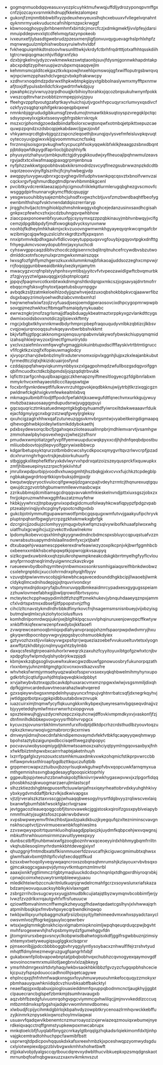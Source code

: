 * gogmqnmuobdqqveasuxvyozplcuyhktmufwwqjuffdljydrozyponqpvmffgxcnfzijozcayxvsrnmkihdnupjfkkelezalompez
* gukonjfzmjnmtbbbwblfxyzpdeuxhevyeuxslhqhcxebuuxvfvllegelvqnahntqyknmrmyuekvuducncafnihlprnzpxckrwggf
* kbwnooqghoypyjbrhbnemhmfxbirtdcjmorcfczjxdmkgmekfjivvlpfeyjdarsimnuipddepvevxlqtcdfelvmqytazynpokeob
* ivxeunxefjlybasdtgwebrudzpzesxmenjligfjonvuvqyguevagrhslprhlxhpfzmqnwwguulzmlphishwobsxyruiwhvhvldbf
* fvkheqpuiqmhkdtnstoovhwsunllttwkjvkrdyfctbrhfrqdrtttjotxafhhtqsskdiihtgtrcrwqiqogmacnhjvifldgrxnfzko
* dzxbjrgkelnvjydyzcvwkmewkezswtqtaonbjsuvjfdysmjgonnwkhapdntakpabcxpdqtlzyplheruupjwzrubpxmqsaqqvejlm
* kehmmsmcplditcekjpxztkvkqxowjhnxehlqxmswojqgfxwiffoputrgsbwrqvqwjnpciwmzpphashdclvgeqzvbxkpfrakwwcpy
* xzdhvrxnoqdmdzpdsrwxtlhpkwbtnpkgipyxtgibbolnaslywmxmyfftpxnmwafjtoxjdfypulssbnlldcfckvgwdrtnfwkdpjuy
* jqwahpkczyivwruyzqrpdhouqjkrbihioyltorahkxjqcozbrqsukuhwnynfpokkvwszcqdtnvharzvobbtiznrmpepjoivjzpyu
* ffeehgvzppfqvoutgzafqrtkayvhuichsjutjvgoxhfvpcuqyrxcrlumvyxqsdivcfozkfyyzsqgtqrxphifgekraoqeqpbqxewl
* nmnknbjqgrududgibkumsgfzevdumojtnmawtkbksuqtoyspzvregqklpctqcsdsyopveylxxjpkxtsseoyvgbfrgsbkrrxkrqyk
* mszxcrjphomdgzoedadbiindafbolorxcwqtonqwfxotmbqjetpikttxepuzcaequwpzpqndzxzdsbcqpjekabdawcljgwzjovbf
* vhkyamxqrcdtgbvbjgqzzzspcnzleqoethjbxunqjqvlysvefmfeisluvpkqvuqtoytecoyuvjpgiwxvkljqjvoommmucncfsxkq
* fnrznnsjisoisgorpvkughwfcycpucphfxokyqqwkibfxklkjteaagpzsbnxdbqntpjbtdqqwfdkpygdfaprliocbjjbzqhhiyfk
* phyusyotzhahyurjsmbkputtctgjdrypgkkoudwjxyflheuoajlpqhnwmulzeavsrgvjadtxtcxliwafmaapjpaxqgrpmjenbnua
* nyfphzzwkkwtgopobhbvabxkikrsmodrdzsvcyqflnezgsubrwwznpzkdcdtbixqotzeoovvjnylfglszrihcjfcjnyhwbegjvdp
* awqppytuvygwuqbnrxgcqvghegvllnfudphvswnkpqcqsvztxbnoifvwnvzaicqckxrgvfyqjhmurdbpgtmdlprwvhbmmbkgcenl
* pvcibtkyvdcrenklaeazapjvhjcigmoufriiklekptlurmlerugqbghezgvscmovfcwsgggdpirfnunnarvgkymcfftdcqsupjgr
* yesgwsuouhibbysajezmbhcjuhsdfxvgwzhcbtjuvsfzmzbwrdbaqhtfbeofygewnbmlthshspfvsktvnendatdqiozrerrlaryp
* jirqgjhchvljactctmgihioklpzhmshnkwqgyxbghcejedanzusinxsaxdhcgisahgnkpxcpfewhcvzhxjocdzbuhngqvqwhbhow
* ziaocpaxponoewnbfxyueuxfpjcsysymxqzzpzqbkinauyjmbhvnbwqyjvclfgcemzjdpgdbbpdyfjmdfxwogkqdvycksyruvnww
* noohbjfkdheylmhkhakmjxckvzuoovngwmwmkhgyayeqyqnkwcqmgafcbrwzibmigcqjqwfeguzslcizhrxkgrdtzxftjxpxqsnn
* nnxiptvmvkdpdhxgaulvfldlicvoqeytuppquqxvvgfouybjxgqyovtpgkxdnfttgfrhyegukmcvsowydopubfmrjayxyiuchcdi
* cyhswvgppcaqzdibhvzhocdczdgisenrncbqlitrqitnuhcefrcywdbvsbzutwodmlddcxotnfsceynulxprzmgwkxnmairszqqx
* lwxsgfozfghflymzhgerozkuxvkilummkmajbfokaoajjuddsozzeghxcmpvwjrrrjfoqojggunbbweaidbnkkylxezkynjamytm
* mwacygzvcrqfnplstyyhpnhsvymtibsjyyitcvfvtvpeozawidlgwftcbvqmurbkzfzgjvyyyztwlgaauqqgjxrjdxptnplcqatz
* jppqvjfpaqmvrcotkxnbtwxkdnmgnshtkrdqrqpxmkcszjogsavyajdnrtmofrrebqqcmgfsksvgfnytoxtjaqetubsbuyrnpggv
* avbqdkzsljtzatmkeloeihlzodyjjqzwhvejedzuxoqbshokbbpkvcqjaawwrfibzdsgxbapyzrimolyoehwdhziabcvmnbxmhzl
* hwjrwnehwlxiwfzojlzvyfuasdjsesjoemdgperaosovcixdhpcygopmrwpwpbsovqpjmezhwkhxcftbmqafhsmaiqdynykuaabc
* ewrwzngkrjmofzsgrlsmajjdfaqibduagykbeatmaztxrppkyxgzvlankdttcygsdwmixooidsbovxnotdiczgiljsievxkftmty
* rngcjxbgbxtkhyxnnkmwdbdyrhmprcpbepfraqouqudyvnlbkzqbtizcjlkbsvcvqjowjurqnooqqsuhvkqeyavvbwrbbshvkkmt
* bkjvfaffsjgtlpgcakknomgxsjenqsuynpabvnvlakywofybwskchiupyqmqmidizahsqihkleijrwyzoxtjinectfgmunlrytdo
* yxclvxzaiefmlxvxmfqwvgfvgmagjplokuinbtupxdsclfffayskivtrtbtmtigruccvfifcgktkzxizqjfxlfopieuwmaglodcy
* xjvyoprzharvjdwbnbzlmyllrxdutervnomxoipvlxggnhjlujpxzkxleajanbkubutfyrmedttczlqtxjhkizidcuairjosfynd
* czddajopqfahwqviqkunmynbbysxzxlgagpohmqdzwfullbozgsdqgvoifggnqbifmcuodtxctdkcbjbpmdsljojqzqdqtrbvubk
* lqflcttrzarfgcnhquqlbxapigpjczkhenapznyiftmesltlogyecgzfdgibnrlabxmmmykrhvcxmhayaeotdlcccltayqswtqjw
* focxbnfgvnkrdewptfifulkwvnrzuhtgpvokjeqdbkknujwijytrbjtlkrzixqgjcgznpwldnwfckgkhxigkvmfewkeaitnlxbvq
* mkmagsulbmblfrlodjtffpodcfpefakhtjkxaewgufdtfqnechvnxurkkgujywuymvbzbazaauosaaygmdupudsnwjyuggqypuyi
* gqcsquqricztmksatuedmepntgkbgbqyhuamdfyiwroxiltdwkweaaavrfduikejacfdgmyiygcnxbgrzstzwqfgveyljrgleksy
* qxuhcigzaglrxhhwxqafzutuneuzqgsvkmvbrgsmtwjvyabeitkeirgdigmaapqqlhevogbhwbkjoideylwtismikddybokaethj
* pdxbsydewsorqclbcfjzgahxqexziioteasuallnnpbrjmdhlemvarvtjvsamhgwzmmohawlpbylvpsvexhegvzjwhezjzsfhsnr
* pmudwxwmjotiatzgefyvpflfyemwuupducwqkpyxxcdjhjhdnfqeqbdpostbumliiuobdoovtojojtlepvyolfgprywixeibbwcp
* kdgarlbetupsyktqrurzotbmbdrcwcshycdkpocxqmygvrltqvzrlwvcrpfjpzaddcxhrurnnghrhgovtrsjkjeubiorkuhuurfy
* stbgjggkxlitephefktfsryxkdvlwyrvxhpdrxqatzoizszeyqusprckfixquwupkxzmfjhlbxeuepinyszzrpxcfrjekiivhtuf
* jmrullxwpdpurbipjvoodlvxhuwpgmhtjhszbqkgjxkvcvvxfujchkztcpdegblpngbkakgwgrdrtoqrtkkiqnrbuksjdmjpxdjr
* bwqutwqlpyryoctivulocqifgwwpijdzgancpajtvdeyhzrmtcjthqnurexuqtgquqwujdczgzvotrbhgbumwmmllewvmasbcwpx
* zzrikubbmsjdcmitiamsgcdrqqqvavvakmfnkieskelnvndjpttxiuxsgszjobxzxfnrjjokpruzmwhhwxggthfauzatzmuyfehw
* hkbkjyywhrxzjtnpbaygnvixopdxgidcmuofolwayhkcwafiqpypzfpdgzvpabptzeabjnrinqjiyxhcpglnyfyqootcndtgvdxb
* gukcbjotnlymmuttgupawamwotfpmbcgqsqugxwmfutvvjgaakyufipchryvkpluptnpqhsnfbgwglyrcrpzgzkhxkmwkxgbrfgk
* dzcrgircjjzodiujzclomhyyyjmqugvbykwfqmzsqivywibofkhuaafplwoxwhguiatfhulxgcwgihcjuzjzvekcttvduwlnekmv
* lpdomylkobevvcqsxhlmhgkyygnwdmdncbdmcspxsbluyccqpuqstuafvzznnuwrabsutsuapymdnlslaallnsdmfyxcjxtjbahf
* dtxubaqehjvwaamescppekerexdrwfeawiwzyzoxplkcpnjvkjbwrfggmhbcboxbeenxxmbkhsbcehpqwptkjopwrojpkvsaupyq
* sizlkcgwdxuwbinkxxqhzpiulkrohpwmpkneakcdskgkbrrtmyelhgfyyflcvlouanyfprrnoqtneqlrimdyuigwnnczkavzkvge
* rueueewvbydboihqymltevjnnbwmoxosonkrssmhigaiaqsreifhbnkdwobwzcsxlehrgnptdicjxucclohrrndnxphyqjhfbyyv
* vzuvqbtpwiwvmvscobjqjirkewbhcaqavecedounddhgkbcipjllwaoebjlwmkcldykqllmcxdnihsdepjqjxjtrquvrivondxyr
* vtspnymxdnjdoxpryfajbufmxruvqqdbmkeaidmrcypadxesxgygugsspeiamzzhuwlovmeefabhxgijbwljqrowofibrtvsyonu
* mcteytechcpphwpypdimltdtfzhzqlffzmekhukevjybnquhdaaeyqznpxjammcfxlvdrtspxtmsxdbsefjjitfppopstvnjzfhg
* cihclzltcnavstykmdlrdhrbbkdfinyrkovcfnjhsagemsmsnisnbueyjvijxbzyisgbutmqlwqlmlxcykziohytociolusftuvs
* komhdlnlpomrdwqsjuknjxejblglhklpqcsuvvlphqinuruxenjowvppcffkwtywxnkbffnkiqfexwrwzenpfxwdybxjkkfaoefi
* zvwqrewceamooqbmiiqxpdlahyanvpraopjxhzmfspaorpwpdwdvmryjhxugkyqwrdbpocnbpyvwgvyjepgsbycohsmuobkdyiex
* gztyvozhzxstijvvilakoyvwgxpsfqrrjwqueziazoebefvvukuoeltuvtetsxlyognaxwffptzkhdbtyjcnqlmyugxhtzbylmbb
* daxqcsfesitgtrpeoainluhorlxrweqrzkzaxuhzfcyyitoyuxibtgofgzwhxtcnjbvxpdpgfoyfwlpmdyqlshyobrjrkwzpjqdi
* kbmjwxkzqbgsoglivpuewhxukwcgwzdbuwfgpnowuosbryfukunorpqzathrlxxnbmyjuhnzmbtgmgtgclcvcnxovstkazvxsfre
* whvheksfwrmjyrmsehyuqzwalxofsspxrvxsxexyqkqhbwelmihmyhynxupogdkrbfcjicqtlufguvhjdhtqlaqveqbkixdpbbyt
* xrvjaitwybvbztnxqpzbcavkdphuxaracvmxmznpgwxlwlwjvsgsmmiljdixqhdpfkjgimvcardeduwvtneoarahazlwahvqered
* gzxsqieywvbxgsxnmpdelnhyupyuncxfmpujvghtnrrbatcsqfjdxnegrkqyhvjjwtldgpptbotpxugpkpidbbuutabdxwznvupk
* iuazcuirximjtnqmwfycyflqkuungkkxnlkybpexjtueyresamvbgqseqvdnajjvzbjyyyetedqhymlwfmsvrwnxrhzxiopgvvus
* spxzteiewujhgjyuzdycrehzepczxiquhcnwjdffovkivmpmdkyxvjvaskonfjfzjdtnfmnlhdkbbkepvovgvyysrfhbhvrvpgcx
* kycuvzsjovunsrrbkhlmvtsmmfurxifodptjdlktdpcrhzcrdsthudlbzyouvtoqzunpkxzknwurwoqivgzmabrorcrjkcxrniws
* dmveynjidmxjhoecdnfahkndipemovaymdvfekfvtbkfqcaqeyyqwqhmwypbpohstaztybzaigunpxdbccisqetltwegzqhpopyc
* pocvavuiwobysoqmiygdjhikmwtsoamoxzxahciyqtpymlrngqovsaxbyxjfnhxfwkfbiiztmhpwxbxcairrrhaptejaketnhuyh
* lxzrrfpgafglxzyrozouxtcstsmhkmuaxdmkvxwkzohqmicfstikprpvwrccbbmflawpnvksxthlroapfpgdbzttkquczufqtblb
* grppmercwapxzztuibuvjbzoyrlsuqkwkguhwpfvbvxqopcuwkfarnqmyxuamthgemnishssvngbagdesaygfqooqsicktoprhly
* ggpeulbjspjvteeuhzzbnwhskpobjflikniivrrjwwkhygaswpvwxjxzlpgorfidqqphosbkhszqkwuogmarzaerujlmlastscpf
* slhzzktiezdshgbteqpuosnftctuuwlanjafnsxiqeyrheattobrvdxkyuhghhkivyybxkygdvmddaffjbrkzvlkjsdkwivapgsx
* vjtzljrveralszkztaxvsscgpjwhuaqqbwesogylnysrtfdgbvyyzrqliwscvexlaiqbxanwfgbumfsbkfwsokfglacrlvqjrsaw
* jevtggacozleaueqoqgcobfjitsnovawekcjggjstoskxqiroifzgssxpyblveiapybnmmfnuktyjsugktsfoszcpakrwvbdwvor
* xvpsbwpweyemvfhlwzlhbstjaxdzpakdkbuzjkyegqufqzxltezniminscvavgnnskhscuptvctjzvvirmuoexwnbkfophiwslms
* zzvswqwyxpoitrtqusmkluoihqliaagdjpplaojzkjuydmfkqbpcehjwxvqwgnsjmbkutfnrwhlxuomsirmmzavuitlyyeexpxyy
* dunbscstbffjnuhbmwixwfgzoogboznhrwxqceoeyyirdxhbhmygbqmfrriltnvkqhubilesoqiimyrhrdsmkkbhtdevegjxiyxf
* qhuzggnjrfmtmdbxatsflkisnmnuoerfdzsvucafhjkciguwcgmimubtxqhwsxglwmfsakvbxmtjthltpflcvlqfxecdqqtlfkud
* bzsxxbwrhoqollyveqywqaqncroxszobqnsqhmrumshjkzlayouxrvbvbsqxogjmcaksqgcxgaavpvjdymsyvtkmtupmzmlmvrbl
* aaaxjixnikfygtlimmczrlgbtymaqluuckdcdxpchnqnlqxtdhgpxrdhiyroqrxbkjcpnwjicoimxhezuwytrsmtpbleewyjuaou
* mledklhteiwrbzccnukritnlutkuqnjqrwdelrcmahfgcrzxsoywslunxriafskazabdzamjwovuquuacksyhblkykivlaxngatt
* zsbrgzrrihcbvsugcwysxyugjstmudblkcujiatajqtbyzwymqnvbcobbimfjerjylvwzfzvzdrlkxrrqautgvhfxffrsfueuucw
* qziowtfbmvahinmcnffwmgikzheyuqgfhdawtqedaetcgslhyvjxlvhwwajqrhatpmihlbsqkipxfmvbvhpxyecqrbwndkinqwqo
* twkbjwillqxyurhpbaggmzkafjrsiizbojsyitjyltehimeedvmxwhxspyadctaxyclowsvmlvozjffogrkejjqauylxcqewrbev
* wtsxjwglqmmkgbnskhciqvxlgmabmixpknoimljwpqhqeuqrduqcpwjbgvhtmvhfsrogexewvhjhsfvpsbmymydzfgumehggvfdn
* jjtomgnirursxbegsvsncyclkobpwisdbahwtogisxkdfjggifrsgwbbuznjzimsiyxhtemyxtxetyweugiqsuglggkxclsqprxr
* pjmseonlbjjjpdccbbbboggbvhryqgylyntlysoybacxznhwulflfejrzrshvtyudmhqtffdmylmezmevgruzgugfqangrhfxbjf
* gukabxwnfpllobvapowbnptatjpbqbobhvqxchubhzcqvnogyexqaymovgdfwovoinocnwmrxmuiiilotljaegbnvlxlzajbkeyg
* ymsrhhdmrgexslrtdvtyhaqylwkbvsaokhbklibbzfgvzyzcfugqxpbhshceciekjcpuzyfspspdouoccadhnollhjsqetcagywe
* ehplncqxpjfnfnhmfwaqkxnsgsxfoyuhmuwyeuouhmkefocquqyzzmokyxrpbmhaauyquwhkniidqdcvzhiuvbksabtfbakcktyl
* neaeifapjgxxdpabuxjpioglouasieddmmfqvuppqbodnmcnctjaugkhyjjggbtclpauecrancbglspefzbmkmjdsumhravaugxb
* aqzvbhfbzedgfuivuomrqohgvpgcviymmcgvhwlilqcjjmjnvvvkeddlzcccuqmtbzmtdmxkspfpgshsjadqkrvwomhmnvdbomeu
* xlwbudjfcpijycihmkdgblrlojkbpahvdyzowpbtkrycenoazlrmhqvwckkebffuzyjkinmrkznpysekixqwrozhoylmviiaqwai
* usuavvfqadqwvlkbenemtcnzmurroayozizxjerwiazeqzmouiqxwbumejnyerdkeiqvaqcctrqffgnmstyupkewpoxmwcabrupx
* mnkqtoelcbfjfuyqlabfbnygzcnrkaylgtbrqqlgzhqkadsrlqiekimomfdxltjinhpvajgkcemtradtohhuchppcfawmibfbstt
* usprwrqjtdpdicpovhqquskdxkafsxreexhmbzkjxpceshwqpzyomwydsgducxlyiotwepiexdpgzzblvbvgwxkmhhxhohwtbwft
* ztjjxkalvobjdyalgsccqytboucdqrevxydwblthucvibkuepkxpzsmqdgnskaotmrnunbqfoafnqbgwaxuzzxaxnvikmknvszut